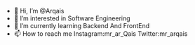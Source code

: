 - 👋 Hi, I’m @Arqais
- 👀 I’m interested in Software Engineering
- 🌱 I’m currently learning Backend And FrontEnd
- 📫 How to reach me Instagram:mr_ar_Qais Twitter:mr_arqais

<!---
Arqais/Arqais is a ✨ special ✨ repository because its `README.md` (this file) appears on your GitHub profile.
You can click the Preview link to take a look at your changes.
--->
